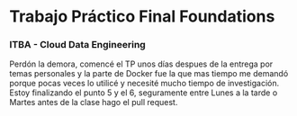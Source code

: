 # Trabajo Práctico Final Foundations
### ITBA - Cloud Data Engineering

Perdón la demora, comencé el TP unos días despues de la entrega por temas personales y la parte de Docker fue la que mas tiempo me demandó porque pocas veces lo utilicé y necesité mucho tiempo de investigación.
Estoy finalizando el punto 5 y el 6, seguramente entre Lunes a la tarde o Martes antes de la clase hago el pull request.